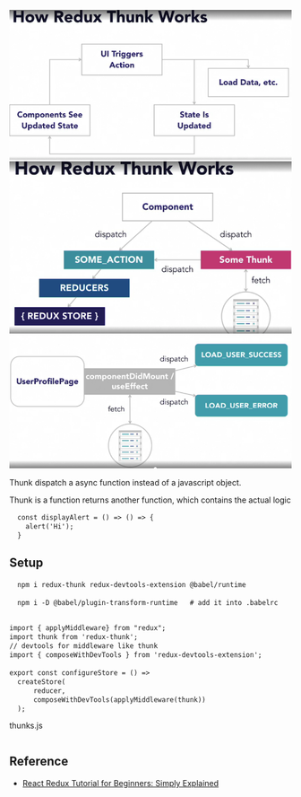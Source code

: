 
![](./_images/thunk-how.png)
![](./_images/thunk-how-2.png)
![](./_images/thunk-how-3.png)

Thunk dispatch a async function instead of a javascript object.

Thunk is a function returns another function, which contains the actual logic
```
  const displayAlert = () => () => {
    alert('Hi');
  }
```
## Setup 
```
  npm i redux-thunk redux-devtools-extension @babel/runtime

  npm i -D @babel/plugin-transform-runtime   # add it into .babelrc
```

##
```
import { applyMiddleware} from "redux";
import thunk from 'redux-thunk';
// devtools for middleware like thunk
import { composeWithDevTools } from 'redux-devtools-extension';

export const configureStore = () =>
  createStore(
      reducer,
      composeWithDevTools(applyMiddleware(thunk))
  );

```

thunks.js
```
```


## Reference
- [React Redux Tutorial for Beginners: Simply Explained](https://chriscourses.com/blog/redux)
